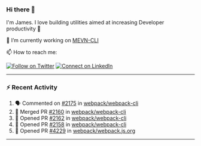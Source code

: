 ### Hi there 👋

I'm James. I love building utilities aimed at increasing Developer productivity :raised_hands: 

🔭 I’m currently working on [MEVN-CLI](https://github.com/madlabsinc/mevn-cli)

📫 How to reach me:

[![Follow on Twitter](https://img.shields.io/badge/--twitter?label=Twitter&logo=Twitter&style=social)](https://twitter.com/james_madhacks) [![Connect on LinkedIn](https://img.shields.io/badge/--linkedin?label=LinkedIn&logo=LinkedIn&style=social)](https://www.linkedin.com/in/jamesgeorge007)

---

### :zap: Recent Activity

<!--START_SECTION:activity-->
1. 🗣 Commented on [#2175](https://github.com/webpack/webpack-cli/issues/2175) in [webpack/webpack-cli](https://github.com/webpack/webpack-cli)
2. 🎉 Merged PR [#2160](https://github.com/webpack/webpack-cli/pull/2160) in [webpack/webpack-cli](https://github.com/webpack/webpack-cli)
3. 💪 Opened PR [#2162](https://github.com/webpack/webpack-cli/pull/2162) in [webpack/webpack-cli](https://github.com/webpack/webpack-cli)
4. 💪 Opened PR [#2158](https://github.com/webpack/webpack-cli/pull/2158) in [webpack/webpack-cli](https://github.com/webpack/webpack-cli)
5. 💪 Opened PR [#4229](https://github.com/webpack/webpack.js.org/pull/4229) in [webpack/webpack.js.org](https://github.com/webpack/webpack.js.org)
<!--END_SECTION:activity-->

---

<!--
**jamesgeorge007/jamesgeorge007** is a ✨ _special_ ✨ repository because its `README.md` (this file) appears on your GitHub profile.

Here are some ideas to get you started:

- 🌱 I’m currently learning ...
- 👯 I’m looking to collaborate on ...
- 🤔 I’m looking for help with ...
- 💬 Ask me about ...
- 😄 Pronouns: ...
- ⚡ Fun fact: ...
-->
